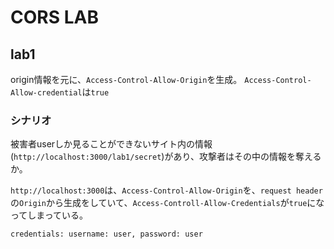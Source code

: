 # CORS LAB

## lab1

origin情報を元に、`Access-Control-Allow-Origin`を生成。
`Access-Control-Allow-credential`は`true`

### シナリオ

被害者userしか見ることができないサイト内の情報(`http://localhost:3000/lab1/secret`)があり、攻撃者はその中の情報を奪えるか。

`http://localhost:3000`は、`Access-Control-Allow-Origin`を、`request header`の`Origin`から生成をしていて、`Access-Controll-Allow-Credentials`が`true`になってしまっている。

`credentials: username: user, password: user`
